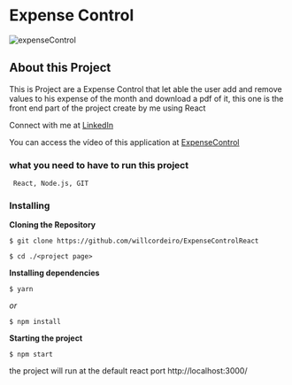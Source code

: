 # Expense Control

![expenseControl](https://user-images.githubusercontent.com/98745885/187315714-8e074ec3-6af4-4796-b5f3-3c513606181d.png)



## About this Project
This is Project are a Expense Control that let able the user add and remove values to his expense of the month and download a pdf of it, this one is the front end part of the project create by me using React 

Connect with me at [LinkedIn](https://www.linkedin.com/in/william-cordeiro-568229238/)

You can access the vídeo of this application at [ExpenseControl](https://www.linkedin.com/feed/update/urn:li:activity:6937486246625619968/)


### what you need to have to run this project

```
 React, Node.js, GIT
```

### Installing

**Cloning the Repository**

```
$ git clone https://github.com/willcordeiro/ExpenseControlReact

$ cd ./<project page>
```

**Installing dependencies**

```
$ yarn
```

_or_

```
$ npm install
```

**Starting the project**

```
$ npm start
```

the project will run at the default react port http://localhost:3000/
